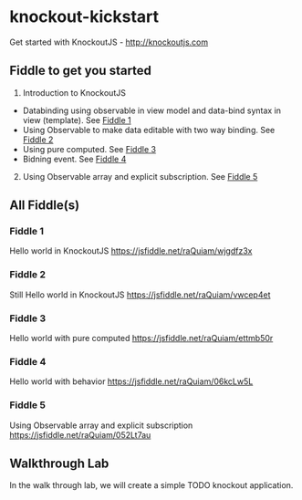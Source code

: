# knockout-kickstart
Get started with KnockoutJS - http://knockoutjs.com

## Fiddle to get you started
1. Introduction to KnockoutJS
  * Databinding using observable in view model and data-bind syntax in view (template). See [Fiddle 1](#fiddle1)
  * Using Observable to make data editable with two way binding. See [Fiddle 2](#fiddle2)
  * Using pure computed. See [Fiddle 3](#fiddle3)
  * Bidning event. See [Fiddle 4](#fiddle4)
2. Using Observable array and explicit subscription. See [Fiddle 5](#fiddle5) 

## All Fiddle(s)

### Fiddle 1
Hello world in KnockoutJS
https://jsfiddle.net/raQuiam/wjgdfz3x

### Fiddle 2
Still Hello world in KnockoutJS
https://jsfiddle.net/raQuiam/vwcep4et

### Fiddle 3
Hello world with pure computed
https://jsfiddle.net/raQuiam/ettmb50r

### Fiddle 4
Hello world with behavior
https://jsfiddle.net/raQuiam/06kcLw5L

### Fiddle 5
Using Observable array and explicit subscription
https://jsfiddle.net/raQuiam/052Lt7au

## Walkthrough Lab
In the walk through lab, we will create a simple TODO knockout application. 